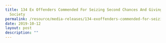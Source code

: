 ```yaml
---
title: 134 Ex Offenders Commended For Seizing Second Chances And Giving Back to
  Society
permalink: /resource/media-releases/134-exoffenders-commended-for-seizing-second-chances-giving-back-to-society
date: 2019-10-12
layout: post
description: ""
---
```


